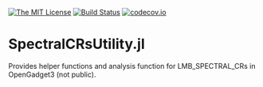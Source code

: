 [![The MIT License](https://img.shields.io/badge/license-MIT-orange.svg)](LICENSE.md)
[![Build Status](https://travis-ci.org/LudwigBoess/SpectralCRsUtility.jl.svg?branch=master)](https://travis-ci.org/LudwigBoess/SpectralCRsUtility.jl)
[![codecov.io](https://codecov.io/gh/LudwigBoess/SpectralCRsUtility.jl/coverage.svg?branch=master)](https://codecov.io/gh/LudwigBoess/SpectralCRsUtility.jl?branch=master)

# SpectralCRsUtility.jl

Provides helper functions and analysis function for LMB_SPECTRAL_CRs in OpenGadget3 (not public).